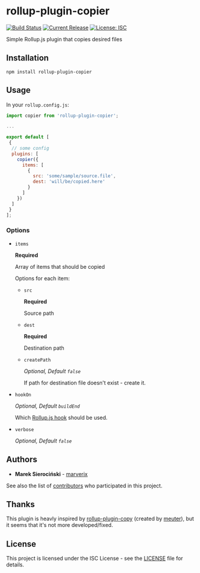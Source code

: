 # rollup-plugin-copier

[![Build Status](https://img.shields.io/travis/com/marverix/rollup-plugin-copier/master.svg)](https://travis-ci.com/marverix/rollup-plugin-copier)
[![Current Release](https://img.shields.io/github/release/marverix/rollup-plugin-copier.svg)](releases)
[![License: ISC](https://img.shields.io/badge/License-ISC-blue.svg)](LICENSE)

Simple Rollup.js plugin that copies desired files


## Installation

```
npm install rollup-plugin-copier
```


## Usage

In your `rollup.config.js`:

```js
import copier from 'rollup-plugin-copier';

...

export default [
 {
  // some config
  plugins: [
    copier({
      items: [
        {
          src: 'some/sample/source.file',
          dest: 'will/be/copied.here'
        }
      ]
    })
  ]
 }
];
```

### Options

  * `items`

    **Required**
    
    Array of items that should be copied

    Options for each item:

    * `src`

      **Required**

      Source path

    * `dest`

      **Required**

      Destination path

    * `createPath`

      _Optional, Default `false`_

      If path for destination file doesn't exist - create it.


  * `hookOn`

    _Optional, Default `buildEnd`_

    Which [Rollup.js hook](https://rollupjs.org/guide/en#hooks) should be used.


  * `verbose`

    _Optional, Default `false`_


## Authors

* **Marek Sierociński** - [marverix](https://github.com/marverix)

See also the list of [contributors](https://github.com/marverix/rollup-plugin-copier/contributors)
who participated in this project.


## Thanks

This plugin is heavly inspired by [rollup-plugin-copy](https://github.com/meuter/rollup-plugin-copy)
(created by [meuter](https://github.com/meuter)), but it seems that it's not more developed/fixed.


## License

This project is licensed under the ISC License - see the [LICENSE](LICENSE) file for details.
